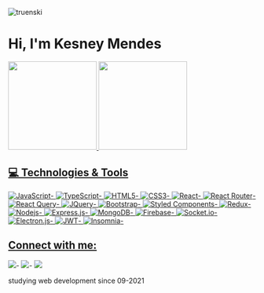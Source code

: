 <p align="left"><img src="https://komarev.com/ghpvc/?username=truenski" alt="truenski" /></p>
<h1 align = "justify"> Hi, I'm Kesney Mendes </h1>
     


 <div>
  <a href="https://github.com/truenski">
  <img height="180em" src="https://github-readme-stats.vercel.app/api?username=truenski&show_icons=true&theme=dark&include_all_commits=true&count_private=true"/>
  <img height="180em" src="https://github-readme-stats.vercel.app/api/top-langs/?username=truenski&layout=compact&langs_count=7&theme=dark"/>
</div>


 

## 💻 Technologies & Tools
 
![JavaScript](https://img.shields.io/badge/JavaScript-F7DF1E?style=for-the-badge&logo=javascript&logoColor=black)-
![TypeScript](https://img.shields.io/badge/typescript-%23007ACC.svg?style=for-the-badge&logo=typescript&logoColor=white)-
![HTML5](https://img.shields.io/badge/HTML5-E34F26?style=for-the-badge&logo=html5&logoColor=white)-
![CSS3](https://img.shields.io/badge/CSS3-1572B6?style=for-the-badge&logo=css3&logoColor=white)-
![React](https://img.shields.io/badge/React-20232A?style=for-the-badge&logo=react&logoColor=61DAFB)-
![React Router](https://img.shields.io/badge/React_Router-CA4245?style=for-the-badge&logo=react-router&logoColor=white)-
![React Query](https://img.shields.io/badge/-React%20Query-FF4154?style=for-the-badge&logo=react%20query&logoColor=white)-
![JQuery](https://img.shields.io/badge/jQuery-0769AD?style=for-the-badge&logo=jquery&logoColor=white)-
![Bootstrap](https://img.shields.io/badge/Bootstrap-563D7C?style=for-the-badge&logo=bootstrap&logoColor=white)-
![Styled Components](https://img.shields.io/badge/styled--components-DB7093?style=for-the-badge&logo=styled-components&logoColor=white)-
![Redux](https://img.shields.io/badge/Redux-593D88?style=for-the-badge&logo=redux&logoColor=white)-
![Nodejs](https://img.shields.io/badge/Node.js-43853D?style=for-the-badge&logo=node.js&logoColor=white)-
![Express.js](https://img.shields.io/badge/Express.js-404D59?style=for-the-badge)-
![MongoDB](https://img.shields.io/badge/MongoDB-4EA94B?style=for-the-badge&logo=mongodb&logoColor=white)-
![Firebase](https://img.shields.io/badge/firebase-%23039BE5.svg?style=for-the-badge&logo=firebase)-
![Socket.io](https://img.shields.io/badge/Socket.io-black?style=for-the-badge&logo=socket.io&badgeColor=010101)-
![Electron.js](https://img.shields.io/badge/Electron-191970?style=for-the-badge&logo=Electron&logoColor=white)-
![JWT](https://img.shields.io/badge/JWT-black?style=for-the-badge&logo=JSON%20web%20tokens)-
![Insomnia](https://img.shields.io/badge/Insomnia-black?style=for-the-badge&logo=insomnia&logoColor=5849BE)-
 
 
 
 
## Connect with me:
<div> 
 
  <a href="https://api.whatsapp.com/send?phone=5571986391371" target="_blank"><img src="https://img.shields.io/badge/WhatsApp-25D366?style=for-the-badge&logo=whatsapp&logoColor=white" target="_blank"></a>-
  <a href = "mailto:kesneymendes@gmail.com"><img src="https://img.shields.io/badge/-Gmail-%23333?style=for-the-badge&logo=gmail&logoColor=white" target="_blank"></a>-
  <a href="https://www.linkedin.com/in/kesney-mendes-viana-45539a1aa" target="_blank"><img src="https://img.shields.io/badge/-LinkedIn-%230077B5?style=for-the-badge&logo=linkedin&logoColor=white" target="_blank"></a> 
 

 
</div>
         <span>studying web development since 09-2021</span>
















